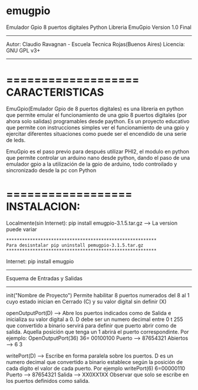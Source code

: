 # emugpio
Emulador Gpio 8 puertos digitales Python
Libreria EmuGpio Version 1.0 Final 

*****************************************************************
Autor: Claudio Ravagnan - Escuela Tecnica Rojas(Buenos Aires)
Licencia: GNU GPL v3+
*****************************************************************

===================
CARACTERISTICAS
===================

EmuGpio(Emulador Gpio de 8 puertos digitales) es una libreria en python que permite emular el funcionamiento de una gpio 8 puertos digitales
(por ahora solo salidas) programables desde paython. Es un proyecto educativo que permite con instrucciones simples ver el funcionamiento de una gpio
y ejercitar diferentes situaciones como puede ser el encendido de una serie de leds.

EmuGpio es el paso previo para después utilizar PHI2, el modulo en python que permite controlar un arduino nano desde python, dando el paso
de una emulador gpio a la utilización de la gpio de arduino, todo controilado y sincronizado desde la pc con Python

==================
INSTALACION:
=================

Localmente(sin Internet):    pip install emugpio-3.1.5.tar.gz     --> La version puede variar

	*********************************************************
	Para desisntalar pip uninstall pemugpio-3.1.5.tar.gz
	*********************************************************

Internet: pip install emugpio


*************************************
Esquema de Entradas y Salidas
*************************************

init("Nombre de Proyecto") 
Permite habilitar 8 puertos numerados del 8 al 1  cuyo estado inician en Cerrado (C) y su valor digital sin definir (X)

openOutputPort(D) --> Abre los puertos indicados como de Salida e inicializa su valor digital a 0. D debe ser un numero decimal
                      entre 0 t 255 que convertido a binario servirá para definir que puerto abrir como de salida. Aquella
                      posición que tenga un 1 abrirá el puerto correspondinte. Por ejemplo: OpenOutputPort(36) 36= 00100100
                                                                                                        Puerto --> 87654321
                                                                                                      Abiertos -->   6  3


writePort(D) --> Escribe en forma paralela sobre los puertos. D es un numero decimal que convertido a binario establece
                 según la posición de cada digito el valor de cada puerto. Por ejemplo writePort(6) 6=00000110 
											   Puerto --> 87654321
											   Salida --> XX0XX1XX
	         Observar que solo se escribe en los puertos definidos como salida.


